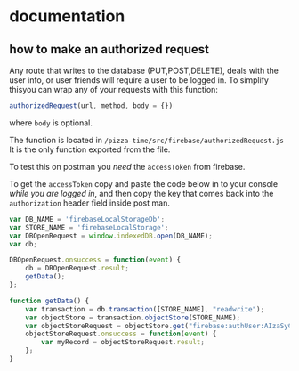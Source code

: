 # documentation

## how to make an authorized request

Any route that writes to the database (PUT,POST,DELETE),
deals with the user info, or user friends will require
a user to be logged in. To simplify thisyou can wrap any
of your requests with this function:

```javaScript
authorizedRequest(url, method, body = {})
```

where `body` is optional.

The function is located in `/pizza-time/src/firebase/authorizedRequest.js`
It is the only function exported from the file.

To test this on postman you _need_ the `accessToken` from firebase.

To get the `accessToken` copy and paste the code below in to your
console _while you are logged in_, and then copy the key that comes back
into the `authorization` header field inside post man.

```javaScript
var DB_NAME = 'firebaseLocalStorageDb';
var STORE_NAME = 'firebaseLocalStorage';
var DBOpenRequest = window.indexedDB.open(DB_NAME);
var db;

DBOpenRequest.onsuccess = function(event) {
    db = DBOpenRequest.result;
    getData();
};

function getData() {
    var transaction = db.transaction([STORE_NAME], "readwrite");
    var objectStore = transaction.objectStore(STORE_NAME);
    var objectStoreRequest = objectStore.get("firebase:authUser:AIzaSyCitaEbYQsGXYRnuUk0PthEzuwuTmV37PQ:[DEFAULT]");
    objectStoreRequest.onsuccess = function(event) {
        var myRecord = objectStoreRequest.result;
    };
}
```
